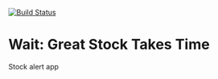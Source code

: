 [![Build Status](https://app.bitrise.io/app/705b8b8407a415ab/status.svg?token=CCpQxyiwnON7dKMSZVOL2w&branch=master)](https://app.bitrise.io/app/705b8b8407a415ab)

# Wait: Great Stock Takes Time
Stock alert app
